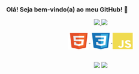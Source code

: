 ### Olá! Seja bem-vindo(a) ao meu GitHub! 🔭

<div align="center">
    <a href="https://github.com/arthurrp000">
  <img height="165em" src="https://github-readme-stats.vercel.app/api?username=arthurrp000&show_icons=true&theme=tokyonight&include_all_commits=true&count_private=true"/>
  <img height="165em" src="https://github-readme-stats.vercel.app/api/top-langs/?username=arthurrp000&layout=compact&langs_count=7&theme=tokyonight"/>
</div>
 
<div style="display: inline_block" align="center"><br>
  <img align="center" alt="arthur-HTML" height="45" width="55" src="https://raw.githubusercontent.com/devicons/devicon/master/icons/html5/html5-original.svg">
  <img align="center" alt="arthur-CSS" height="45" width="55" src="https://raw.githubusercontent.com/devicons/devicon/master/icons/css3/css3-original.svg">
  <img align="center" alt="arthur-Js" height="45" width="55" src="https://raw.githubusercontent.com/devicons/devicon/master/icons/javascript/javascript-plain.svg">
 
</div>
<br>
<br>
<div align="center">
  <a href = "mailto:arthurrosap000@gmail.com"><img src="https://img.shields.io/badge/-Gmail-%23333?style=for-the-badge&logo=gmail&logoColor=white" target="_blank"></a>
  <a href="https://www.linkedin.com/in/gabriela-moreira-senna/" target="_blank"><img src="https://img.shields.io/badge/-LinkedIn-%230077B5?style=for-the-badge&logo=linkedin&logoColor=white" target="_blank"></a>

</div>

 
